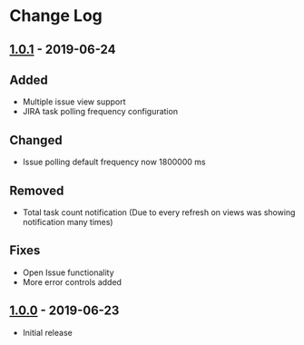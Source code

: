 # Change Log

## [1.0.1] - 2019-06-24

## Added
- Multiple issue view support
- JIRA task polling frequency configuration

## Changed
- Issue polling default frequency now 1800000 ms

## Removed
- Total task count notification (Due to every refresh on views was showing notification many times)

## Fixes
- Open Issue functionality
- More error controls added


## [1.0.0] - 2019-06-23

- Initial release

[1.0.1]: https://github.com/Semyonic/jira-aux/releases/tag/v1.0.1
[1.0.0]: https://github.com/Semyonic/jira-aux/releases/tag/v1.0.0